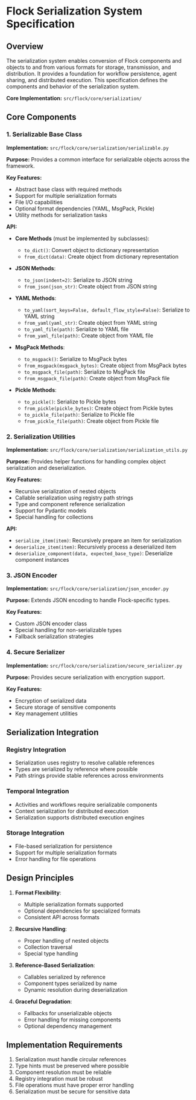 # Flock Serialization System Specification

## Overview
The serialization system enables conversion of Flock components and objects to and from various formats for storage, transmission, and distribution. It provides a foundation for workflow persistence, agent sharing, and distributed execution. This specification defines the components and behavior of the serialization system.

**Core Implementation:** `src/flock/core/serialization/`

## Core Components

### 1. Serializable Base Class

**Implementation:** `src/flock/core/serialization/serializable.py`

**Purpose:**
Provides a common interface for serializable objects across the framework.

**Key Features:**
- Abstract base class with required methods
- Support for multiple serialization formats
- File I/O capabilities
- Optional format dependencies (YAML, MsgPack, Pickle)
- Utility methods for serialization tasks

**API:**
- **Core Methods** (must be implemented by subclasses):
  - `to_dict()`: Convert object to dictionary representation
  - `from_dict(data)`: Create object from dictionary representation

- **JSON Methods**:
  - `to_json(indent=2)`: Serialize to JSON string
  - `from_json(json_str)`: Create object from JSON string

- **YAML Methods**:
  - `to_yaml(sort_keys=False, default_flow_style=False)`: Serialize to YAML string
  - `from_yaml(yaml_str)`: Create object from YAML string
  - `to_yaml_file(path)`: Serialize to YAML file
  - `from_yaml_file(path)`: Create object from YAML file

- **MsgPack Methods**:
  - `to_msgpack()`: Serialize to MsgPack bytes
  - `from_msgpack(msgpack_bytes)`: Create object from MsgPack bytes
  - `to_msgpack_file(path)`: Serialize to MsgPack file
  - `from_msgpack_file(path)`: Create object from MsgPack file

- **Pickle Methods**:
  - `to_pickle()`: Serialize to Pickle bytes
  - `from_pickle(pickle_bytes)`: Create object from Pickle bytes
  - `to_pickle_file(path)`: Serialize to Pickle file
  - `from_pickle_file(path)`: Create object from Pickle file

### 2. Serialization Utilities

**Implementation:** `src/flock/core/serialization/serialization_utils.py`

**Purpose:**
Provides helper functions for handling complex object serialization and deserialization.

**Key Features:**
- Recursive serialization of nested objects
- Callable serialization using registry path strings
- Type and component reference serialization
- Support for Pydantic models
- Special handling for collections

**API:**
- `serialize_item(item)`: Recursively prepare an item for serialization
- `deserialize_item(item)`: Recursively process a deserialized item
- `deserialize_component(data, expected_base_type)`: Deserialize component instances

### 3. JSON Encoder

**Implementation:** `src/flock/core/serialization/json_encoder.py`

**Purpose:**
Extends JSON encoding to handle Flock-specific types.

**Key Features:**
- Custom JSON encoder class
- Special handling for non-serializable types
- Fallback serialization strategies

### 4. Secure Serializer

**Implementation:** `src/flock/core/serialization/secure_serializer.py`

**Purpose:**
Provides secure serialization with encryption support.

**Key Features:**
- Encryption of serialized data
- Secure storage of sensitive components
- Key management utilities

## Serialization Integration

### Registry Integration
- Serialization uses registry to resolve callable references
- Types are serialized by reference where possible
- Path strings provide stable references across environments

### Temporal Integration
- Activities and workflows require serializable components
- Context serialization for distributed execution
- Serialization supports distributed execution engines

### Storage Integration
- File-based serialization for persistence
- Support for multiple serialization formats
- Error handling for file operations

## Design Principles

1. **Format Flexibility**:
   - Multiple serialization formats supported
   - Optional dependencies for specialized formats
   - Consistent API across formats

2. **Recursive Handling**:
   - Proper handling of nested objects
   - Collection traversal
   - Special type handling

3. **Reference-Based Serialization**:
   - Callables serialized by reference
   - Component types serialized by name
   - Dynamic resolution during deserialization

4. **Graceful Degradation**:
   - Fallbacks for unserializable objects
   - Error handling for missing components
   - Optional dependency management

## Implementation Requirements

1. Serialization must handle circular references
2. Type hints must be preserved where possible
3. Component resolution must be reliable
4. Registry integration must be robust
5. File operations must have proper error handling
6. Serialization must be secure for sensitive data 